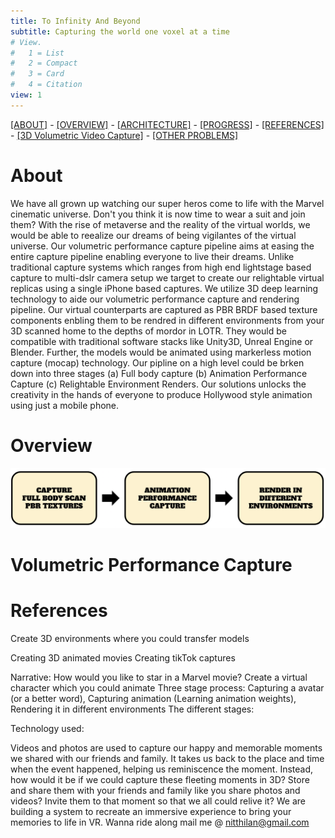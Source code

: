 ```yaml
---
title: To Infinity And Beyond
subtitle: Capturing the world one voxel at a time
# View.
#   1 = List
#   2 = Compact
#   3 = Card
#   4 = Citation
view: 1
---
```


[[ABOUT]](#about) - [[OVERVIEW]](#overview) - [[ARCHITECTURE]](#volumetric-performance-capture) - [[PROGRESS]](#progress) - [[REFERENCES]](#references) - [[3D Volumetric Video Capture]](/vol_vid_cap/) - [[OTHER PROBLEMS]](/other_problems/)

# About

We have all grown up watching our super heros come to life with the Marvel cinematic universe. Don't you think it is now time to wear a suit and join them? With the rise of metaverse and the reality of the virtual worlds, we would be able to reealize our dreams of being vigilantes of the virtual universe. Our volumetric performance capture pipeline aims at easing the entire capture pipeline enabling everyone to live their dreams. Unlike traditional capture systems which ranges from high end lightstage based capture to multi-dslr camera setup we target to create our relightable virtual replicas using a single iPhone based captures. We utilize 3D deep learning technology to aide our volumetric performance capture and rendering pipeline. Our virtual counterparts are captured as PBR BRDF based texture components enbling them to be rendred in different environments from your 3D scanned home to the depths of mordor in LOTR. They would be compatible with traditional software stacks like Unity3D, Unreal Engine or Blender. Further, the models would be animated using markerless motion capture (mocap) technology. Our pipline on a high level could be brken down into three stages (a) Full body capture (b) Animation Performance Capture (c) Relightable Environment Renders. Our solutions unlocks the creativity in the hands of everyone to produce Hollywood style animation using just a mobile phone. 

# Overview

![screen reader text](pipeline.png "Pipeline")

# Volumetric Performance Capture
# References



Create 3D environments where you could transfer models

Creating 3D animated movies
Creating tikTok captures

Narrative: How would you like to star in a Marvel movie? Create a virtual character which you could animate
Three stage process: Capturing a avatar (or a better word), Capturing animation (Learning animation weights), Rendering it in different environments
The different stages:

Technology used:




Videos and photos are used to capture our happy and memorable moments we shared with our friends and family. It takes us back to the place and time when the event happened, helping us reminiscence the moment. Instead, how would it be if we could capture these fleeting moments in 3D? Store and share them with your friends and family like you share photos and videos? Invite them to that moment so that we all could relive it? We are building a system to recreate an immersive experience to bring your memories to life in VR. Wanna ride along mail me @ nitthilan@gmail.com
